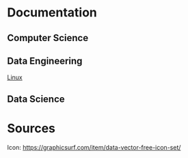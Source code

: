 # Documentation

## Computer Science

## Data Engineering

[Linux](pages/cs/linux.html)

## Data Science

# Sources

Icon: https://graphicsurf.com/item/data-vector-free-icon-set/
